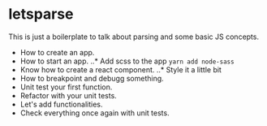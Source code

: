 # letsparse
This is just a boilerplate to talk about parsing and some basic JS concepts.

* How to create an app.
* How to start an app.
..* Add scss to the app `yarn add node-sass`
* Know how to create a react component.
..* Style it a little bit
* How to breakpoint and debugg something.
* Unit test your first function.
* Refactor with your unit tests.
* Let's add functionalities.
* Check everything once again with unit tests.
